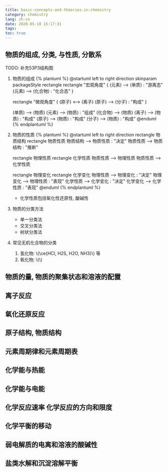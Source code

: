 ```yaml
---
title: basic-concepts-and-theories-in-chemistry
category: chemistry
lang: zh-cn
date: 2020-05-10 15:17:31
tags:
toc: true
---
```


## 物质的组成, 分类, 与性质, 分散系

TODO: 补充53P3结构图

1. 物质的组成
   {% plantuml %}
   @startuml
   left to right direction
   skinparam packageStyle rectangle
   rectangle "宏观角度" {
       (元素) --> (单质) : "游离态"
       (元素) --> (化合物) : "化合态"
   }
   
   rectangle "微观角度" {
       (原子) <--> (离子)
       (原子) --> (分子) : "构成"
   }
   
   (单质) --> (物质)
   (元素) --> (物质) : "组成"
   (化合物) --> (物质)
   (离子) --> (物质) : "构成"
   (原子) --> (物质) : "构成"
   (分子) --> (物质) : "构成"
   @enduml
   {% endplantuml %}
2. 物质的性质
   {% plantuml %}
   @startuml
   left to right direction
   rectangle 物质结构
   rectangle 物质性质
   物质结构 --> 物质性质 : "决定"
   物质性质 --> 物质结构 : "推断"
   
   rectangle 物理性质
   rectangle 化学性质
   物质性质 --> 物理性质
   物质性质 --> 化学性质

   rectangle 物理变化
   rectangle 化学变化
   物理性质 --> 物理变化 : "决定"
   物理变化 --> 物理性质 : "表现"
   化学性质 --> 化学变化 : "决定"
   化学变化 --> 化学性质 : "表现"
   @enduml
   {% endplantuml %}
   * 化学性质包括氧化性还原性, 酸碱性
3. 物质的分类方法
   * 单一分类法
   * 交叉分类法
   * 树状分类法
4. 常见无机化合物的分类
   1. 氢化物: \\(\ce{HCl, H2S, H2O, NH3}\\) 等
   2. 氧化物: \\(\\)

## 物质的量, 物质的聚集状态和溶液的配置

## 离子反应

## 氧化还原反应

## 原子结构, 物质结构

## 元素周期律和元素周期表

## 化学能与热能

## 化学能与电能

## 化学反应速率 化学反应的方向和限度

## 化学平衡的移动

## 弱电解质的电离和溶液的酸碱性

## 盐类水解和沉淀溶解平衡
